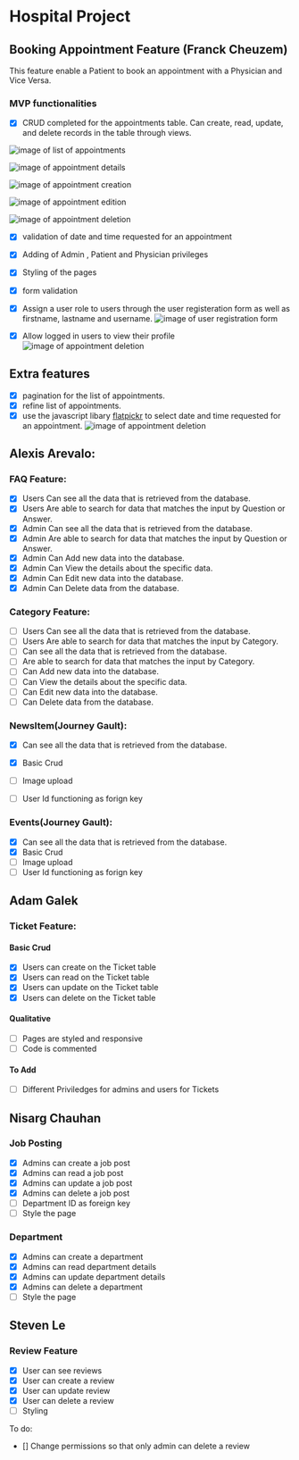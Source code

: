 # Hospital Project 

## Booking Appointment Feature (Franck Cheuzem)

This feature enable a Patient to book an appointment with a Physician and Vice Versa.


### MVP functionalities

- [x] CRUD completed for the appointments table. Can create, read, update, and delete records in the table
 through views.
 
 ![image of list of appointments](https://github.com/Journeygault/Timmins_V3/blob/main/imgs/list_appointments.jpg)

![image of appointment details](https://github.com/Journeygault/Timmins_V3/blob/main/imgs/details_appointment.jpg)

![image of appointment creation](https://github.com/Journeygault/Timmins_V3/blob/main/imgs/create_appointment.jpg)

![image of appointment edition](https://github.com/Journeygault/Timmins_V3/blob/main/imgs/edit_appointment.jpg)

![image of appointment deletion](https://github.com/Journeygault/Timmins_V3/blob/main/imgs/delete_appointment.jpg)
 
- [x] validation of  date and time requested for an appointment
- [x] Adding of Admin , Patient and Physician privileges
- [x] Styling of the pages
- [x] form validation
- [x] Assign a user role to users through the user registeration form as well as firstname, lastname and username.
![image of user registration form](https://github.com/Journeygault/Timmins_V3/blob/main/imgs/user_registration.jpg)
- [x] Allow logged in users to view their profile 
![image of appointment deletion](https://github.com/Journeygault/Timmins_V3/blob/main/imgs/user_profile.jpg)


## Extra features
- [x] pagination for the list of appointments.
- [x] refine list of appointments.
- [x] use the javascript libary [flatpickr](https://flatpickr.js.org/) to select date and time requested for an appointment.
![image of appointment deletion](https://github.com/Journeygault/Timmins_V3/blob/main/imgs/calendar_appointment.jpg)
## Alexis Arevalo:

### FAQ Feature:

- [x] Users Can see all the data that is retrieved from the database.
- [x] Users Are able to search for data that matches the input by Question or Answer.
- [x] Admin Can see all the data that is retrieved from the database.
- [x] Admin Are able to search for data that matches the input by Question or Answer.
- [x] Admin Can Add new data into the database.
- [x] Admin Can View the details about the specific data.
- [x] Admin Can Edit new data into the database.
- [x] Admin Can Delete data from the database.

### Category Feature:

- [ ] Users Can see all the data that is retrieved from the database.
- [ ] Users Are able to search for data that matches the input by Category.
- [ ] Can see all the data that is retrieved from the database.
- [ ] Are able to search for data that matches the input by Category.
- [ ] Can Add new data into the database.
- [ ] Can View the details about the specific data.
- [ ] Can Edit new data into the database.
- [ ] Can Delete data from the database.

### NewsItem(Journey Gault):

- [x] Can see all the data that is retrieved from the database.
- [x] Basic Crud
- [ ] Image upload
- [ ] User Id functioning as forign key


### Events(Journey Gault):

- [x] Can see all the data that is retrieved from the database.
- [x] Basic Crud
- [ ] Image upload
- [ ] User Id functioning as forign key

## Adam Galek

### Ticket Feature:

#### Basic Crud
- [x] Users can create on the Ticket table
- [x] Users can read on the Ticket table
- [x] Users can update on the Ticket table
- [x] Users can delete on the Ticket table

#### Qualitative
- [ ] Pages are styled and responsive
- [ ] Code is commented

#### To Add
- [ ] Different Priviledges for admins and users for Tickets


## Nisarg Chauhan

### Job Posting
- [x] Admins can create a job post
- [x] Admins can read a job post
- [x] Admins can update a job post
- [x] Admins can delete a job post
- [ ] Department ID as foreign key
- [ ] Style the page

### Department
- [x] Admins can create a department
- [x] Admins can read department details
- [x] Admins can update department details
- [x] Admins can delete a department
- [ ] Style the page

## Steven Le

### Review Feature
- [x] User can see reviews
- [x] User can create a review
- [x] User can update review
- [x] User can delete a review
- [ ] Styling

To do:
- [] Change permissions so that only admin can delete a review









